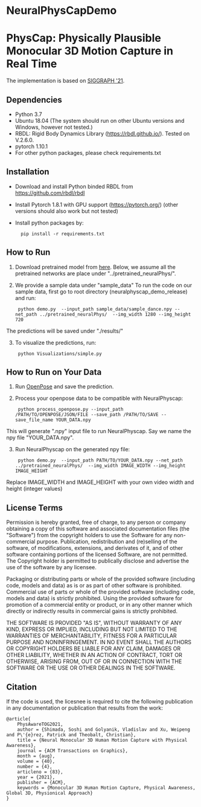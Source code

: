 # NeuralPhysCapDemo


# PhysCap: Physically Plausible Monocular 3D Motion Capture in Real Time
The implementation is based on [SIGGRAPH '21](http://vcai.mpi-inf.mpg.de/projects/PhysAware/). 
 
## Dependencies
- Python 3.7
- Ubuntu 18.04 (The system should run on other Ubuntu versions and Windows, however not tested.)
- RBDL: Rigid Body Dynamics Library (https://rbdl.github.io/). Tested on  V.2.6.0. 
- pytorch 1.10.1
- For other python packages, please check requirements.txt

## Installation
- Download and install Python binded RBDL from  https://github.com/rbdl/rbdl
- Install Pytorch 1.8.1 with GPU support (https://pytorch.org/) (other versions should also work but not tested)
- Install python packages by:

		pip install -r requirements.txt

## How to Run 
1) Download pretrained model from [here](https://drive.google.com/file/d/1ViIDOiCkBcUUm_BIS3W1z2ELRTKYIbBQ/view?usp=sharing). Below, we assume all the pretrained networks are place under "../pretrained_neuralPhys/".
 
2) We provide a sample data under "sample_data" To run the code on our sample data, first go to root directory (neuralphyscap_demo_release) and run:

		python demo.py  --input_path sample_data/sample_dance.npy --net_path ../pretrained_neuralPhys/  --img_width 1280 --img_height 720

The predictions will be saved under "./results/"

3) To visualize the predictions, run:

		python Visualizations/simple.py 

## How to Run on Your Data
1. Run [OpenPose](https://github.com/CMU-Perceptual-Computing-Lab/openpose) and save the prediction.


2. Process your openpose data to be compatible with NeuralPhyscap:
 
		python process_openpose.py --input_path /PATH/TO/OPENPOSE/JSON/FILE --save_path /PATH/TO/SAVE --save_file_name YOUR_DATA.npy

This will generate ".npy" input file to run NeuralPhyscap. Say we name the npy file "YOUR_DATA.npy". 

3. Run NeuralPhyscap on the generated npy file:
	 
		python demo.py  --input_path PATH/TO/YOUR_DATA.npy --net_path ../pretrained_neuralPhys/  --img_width IMAGE_WIDTH --img_height IMAGE_HEIGHT

 Replace IMAGE_WIDTH and IMAGE_HEIGHT with your own video width and height (integer values)

## License Terms
Permission is hereby granted, free of charge, to any person or company obtaining a copy of this software and associated documentation files (the "Software") from the copyright holders to use the Software for any non-commercial purpose. Publication, redistribution and (re)selling of the software, of modifications, extensions, and derivates of it, and of other software containing portions of the licensed Software, are not permitted. The Copyright holder is permitted to publically disclose and advertise the use of the software by any licensee. 

Packaging or distributing parts or whole of the provided software (including code, models and data) as is or as part of other software is prohibited. Commercial use of parts or whole of the provided software (including code, models and data) is strictly prohibited. Using the provided software for promotion of a commercial entity or product, or in any other manner which directly or indirectly results in commercial gains is strictly prohibited. 

THE SOFTWARE IS PROVIDED "AS IS", WITHOUT WARRANTY OF ANY KIND, EXPRESS OR
IMPLIED, INCLUDING BUT NOT LIMITED TO THE WARRANTIES OF MERCHANTABILITY,
FITNESS FOR A PARTICULAR PURPOSE AND NONINFRINGEMENT. IN NO EVENT SHALL THE
AUTHORS OR COPYRIGHT HOLDERS BE LIABLE FOR ANY CLAIM, DAMAGES OR OTHER
LIABILITY, WHETHER IN AN ACTION OF CONTRACT, TORT OR OTHERWISE, ARISING FROM,
OUT OF OR IN CONNECTION WITH THE SOFTWARE OR THE USE OR OTHER DEALINGS IN THE
SOFTWARE.

## Citation
If the code is used, the licesnee is required to cite the following publication in any documentation 
or publication that results from the work:
```
@article{
	PhysAwareTOG2021,
	author = {Shimada, Soshi and Golyanik, Vladislav and Xu, Weipeng and P\'{e}rez, Patrick and Theobalt, Christian},
	title = {Neural Monocular 3D Human Motion Capture with Physical Awareness},
	journal = {ACM Transactions on Graphics}, 
	month = {aug},
	volume = {40},
	number = {4}, 
	articleno = {83},
	year = {2021}, 
	publisher = {ACM}, 
	keywords = {Monocular 3D Human Motion Capture, Physical Awareness, Global 3D, Physionical Approach}
}
```
